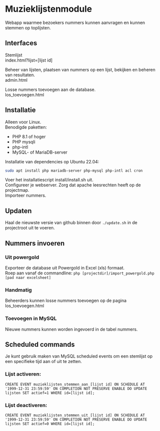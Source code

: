 # Muzieklijstenmodule
Webapp waarmee bezoekers nummers kunnen aanvragen en kunnen stemmen op toplijsten.

## Interfaces
Stemlijst  
index.html?lijst=[lijst id]

Beheer van lijsten, plaatsen van nummers op een lijst, bekijken en beheren van resultaten.  
admin.html

Losse nummers toevoegen aan de database.  
los_toevoegen.html

## Installatie
Alleen voor Linux.  
Benodigde paketten:
- PHP 8.1 of hoger
- PHP mysqli
- php-intl
- MySQL- of MariaDB-server

Installatie van dependencies op Ubuntu 22.04:
```sh
sudo apt install php mariadb-server php-mysql php-intl acl cron
```
Voer het installatiescript install/install.sh uit.  
Configureer je webserver. Zorg dat apache leesrechten heeft op de projectmap.  
Importeer nummers.

## Updaten
Haal de nieuwste versie van github binnen door `./update.sh` in de projectroot uit te voeren.

## Nummers invoeren

### Uit powergold
Exporteer de database uit Powergold in Excel (xls) formaat.  
Roep aan vanaf de commandline:
`php [projectdir]/import_powergold.php [pad naar excelsheet]`

### Handmatig
Beheerders kunnen losse nummers toevoegen op de pagina los_toevoegen.html

### Toevoegen in MySQL
Nieuwe nummers kunnen worden ingevoerd in de tabel nummers.

## Scheduled commands
Je kunt gebruik maken van MySQL scheduled events om een stemlijst op een specifieke tijd aan of uit te zetten.

### Lijst activeren:
```mysql
CREATE EVENT muzieklijsten_stemmen_aan_[lijst id] ON SCHEDULE AT '1999-12-31 23:59:59' ON COMPLETION NOT PRESERVE ENABLE DO UPDATE lijsten SET actief=1 WHERE id=[lijst id];
```

### Lijst deactiveren:
```mysql
CREATE EVENT muzieklijsten_stemmen_uit_[lijst id] ON SCHEDULE AT '1999-12-31 23:59:59' ON COMPLETION NOT PRESERVE ENABLE DO UPDATE lijsten SET actief=0 WHERE id=[lijst id];
```
